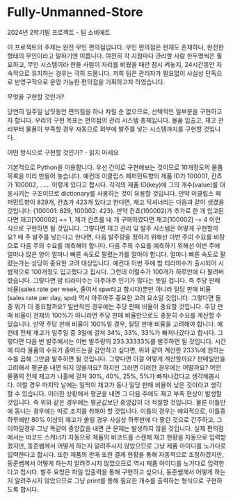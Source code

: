# Fully-Unmanned-Store
2024년 2학기말 프로젝트 - 팀 소비에트

 이 프로젝트의 주제는 완전 무인 편의점입니다. 무인 편의점은 현재도 존재하나, 완전한 형태의 무인이라고 말하기엔 이릅니다. 여전히 각 지점마다 관리할 사람 한두명씩은 필요하고, 무인 시스템이라 한들 사람이 자리를 비웠을 때만 잠시 켜놓지, 24시간동안 지속적으로 유지하는 경우는 극히 드뭅니다. 저희 팀은 관리자가 필요없이 사실상 단독으로 반영구적으로 운영 가능한 편의점을 기획하고자 하였습니다.

  무엇을 구현할 것인가?
  
 당연히 일주일 남짓동안 편의점을 하나 차릴 순 없으므로, 선택적인 일부분을 구현하고자 합니다. 우리의 구현 목표는 편의점의 관리 시스템 총체입니다. 물품 입출고, 재고 관리부터 물품이 부족할 경우 자동으로 외부에 발주를 넣는 시스템까지를 구현할 것입니다.

어떤 방식으로 구현할 것인가? - 읽지 마세요

 기본적으로 Python을 이용합니다. 우선 간이로 구현해보는 것이므로 10개정도의 물품 목록을 미리 만들어 놓습니다. 예컨데 이클립스 페퍼민트향의 제품 ID가 100001, 칸쵸가 100002, ...... 이렇게 있다고 합시다. 각각의 제품 ID(key)에 그의 개수(value)를 대응시키는 구조이므로 dictionary를 사용하는 것이 유용할 것입니다. 만약 이클립스 페퍼민트향이 829개, 칸쵸가 423개 있다고 한다면, 재고 딕셔너리는 다음과 같이 생겼을 것입니다: {100001: 829, 100002: 423}. 만약 칸쵸(100002)가 추가로 한 개 입고된다면 재고[100002] += 1, 제가 칸쵸를 네 개 구매하였다면 재고[100002] -= 4 이런 식으로 구현하면 될 것입니다. 그렇다면 재고 관리 및 발주 시스템은 어떻게 구현할까요? 매 주 발주를 넣는다고 한다면, 다음 발주량을 정하기 위해선 이번 주의 수요를 바탕으로 다음 주의 수요를 예측해야 합니다. 다음 주의 수요를 예측하기 위해선 이번 주에 얼마나 많은 양이 얼마나 빠른 속도로 팔렸는가를 알아야 합니다. 얼마나 빠른 속도로 팔렸는가는 상당히 중요한 고려 대상입니다. 예컨대 이번 주에 밤 티라미수가 출시되어 시범적으로 100개정도 입고했다고 칩시다. 그런데 이럴수가 100개가 하루만에 다 팔려버렸습니다. 그렇다면 밤 티라미수는 아주아주 인기가 많다는 뜻일 겁니다. 즉 주당 판매 비율(sales rate per week, 줄여서 spw라고 합시다)뿐만 아니라 일당 판매 비율(sales rate per day, spd) 역시 아주아주 중요한 고려 요소일 것입니다. 그렇다면 둘 중 뭐가 더 중요할까요? 일반적인 경우에는 주당 판매 비율이 중요할 것입니다. 주당 판매 비율이 전체의 100%가 아니라면 주당 판매 비율만으로도 충분히 수요를 계산할 수 있습니다. 만약 주당 판매 비율이 100%일 경우, 일당 판매 비율을 고려해야 합니다. 예컨데 전체 재고가 일주일 중 3일에 걸쳐 34%, 33%, 33%가 빠져나갔다고 합시다. 그렇다면 다음 번 발주에서는 이번 발주량의 233.33333%를 발주하면 될 것입니다. 시간에 따라 물품의 수요가 줄어드는걸 감안하고 싶다면, 위와 같이 계산한 233%에 원하는 수를 곱해 그만큼 발주하면 될 것입니다. 그렇다면 이걸 어떻게 계산할까요? 판매일만을 고려해서 평균을 내면 되지 않을까요? 하지만 그러면 이러한 경우에는 어떨까요? 어떤 물품의 전체 재고가 나흘에 걸쳐 30%, 40%, 25%, 5%가 빠져나갔다고 생각해봅시다. 이럴 경우 마지막 날에는 일찍이 재고가 동나 일당 판매 비율이 낮은 것이라고 생각할 수 있습니다. 이러한 상황에서 평균을 내면 그 다음 주에도 재고 부족 현상이 발생할 것입니다. 즉 위와 같은 경우에는 평균값보단 중앙값이 더 적절할 것입니다. 물론 이틀만에 동나는 경우에는 따로 조치를 취해야 할 것입니다. 이틀의 경우는 예외적으로, 이틀중 하루에만 80% 이상의 재고가 쏠릴 경우 사실상 하루만에 다 팔린 것으로 간주하고, 그 이하일경우 그냥 똑같이 중앙값을 내면 큰 문제는 발생하지 않을 것입니다.
 실제 편의점에서는 바코드 스캐너가 자동으로 제품의 바코드를 스캔해 재고 현황을 자동으로 입력받겠지만, 동준쌤께서 어떻게 하는지 알려주시지 않았으므로 그냥 제품 아이디를 노가다로 입력한다고 합시다. 또한 제품의 판매 또한 결제 현황을 통해 자동적으로 조정하겠지만, 동준쌤께서 어떻게 하는지 알려주시지 않았으므로 역시 제품 아이디를 노가다로 입력한다고 칩시다. 발주 요청은 파일 입출력을 통해 구현하고 싶으나, 동준쌤께서 어떻게 하는지 알려주시지 않았으므로 그냥 print를 통해 필요한 개수를 출력하는 형식으로 구현하도록 합시다.
